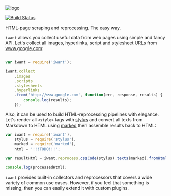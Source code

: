 ![logo](https://raw.github.com/inikulin/iwant/master/logo.png)  

[![Build Status](http://img.shields.io/travis/inikulin/iwant.svg?style=flat-square)](https://travis-ci.org/inikulin/iwant)

HTML-page scraping and reprocessing. The easy way.

`iwant` allows you collect useful data from web pages using simple and fancy API. Let's collect all images, hyperlinks, script and stylesheet URLs from www.google.com:

```js

var iwant = require('iwant');

iwant.collect
    .images
    .scripts
    .stylesheets
    .hyperlinks
    .from('http://www.google.com', function(err, response, results) {
        console.log(results);
    });

```

Also, it can be used to build HTML-reprocessing pipelines with elegance. Let's render all `<style>` tags with [stylus](https://github.com/learnboost/stylus) and convert all texts from Markdown to HTML using [marked](https://github.com/chjj/marked) then assemble results back to HTML: 

```js
var iwant = require('iwant'),
    stylus = require('stylus'),
    marked = require('marked'),
    html = '!!!TODO!!!';
  
var resultHtml = iwant.reprocess.cssCode(stylus).texts(marked).fromHtml(html);

console.log(processedHtml);
```

`iwant` provides built-in collectors and reprocessors that covers a wide variety of common use cases. However, if you feel that something is missing, then you can easily extend it with custom plugins.   

